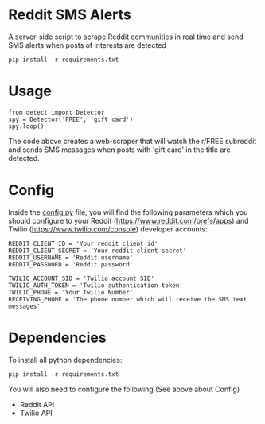 # Reddit SMS Alerts

A server-side script to scrape Reddit communities in real time and send SMS alerts when posts of interests are detected

    pip install -r requirements.txt

# Usage

    from detect import Detector
    spy = Detector('FREE', 'gift card')
    spy.loop()
The code above creates a web-scraper that will watch the r/FREE subreddit and sends SMS messages when posts with 'gift card' in the title are detected.
# Config
Inside the [config.py](https://github.com/BrianSantoso/reddit-sms/blob/master/config.py) file, you will find the following parameters which you should configure to your Reddit (https://www.reddit.com/prefs/apps) and Twilio (https://www.twilio.com/console) developer accounts:
    
    REDDIT_CLIENT_ID = 'Your reddit client id'
    REDDIT_CLIENT_SECRET = 'Your reddit client secret'
    REDDIT_USERNAME = 'Reddit username'
    REDDIT_PASSWORD = 'Reddit password'
    
    TWILIO_ACCOUNT_SID = 'Twilio account SID'
    TWILIO_AUTH_TOKEN = 'Twilio authentication token'
    TWILIO_PHONE = 'Your Twilio Number'
    RECEIVING_PHONE = 'The phone number which will receive the SMS text messages'
    
# Dependencies
To install all python dependencies:

    pip install -r requirements.txt
    
You will also need to configure the following (See above about Config)
* Reddit API
* Twilio API

